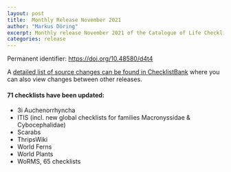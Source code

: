 ```yaml
---
layout: post
title:  Monthly Release November 2021
author: "Markus Döring"
excerpt: Monthly release November 2021 of the Catalogue of Life Checklist
categories: release
---
```


Permanent identifier: https://doi.org/10.48580/d4t4

A [detailed list of source changes can be found in ChecklistBank](https://data.catalogueoflife.org/dataset/2351/sourcemetrics?hideUnchanged=true&releaseKey=2349) where you can also view changes between other releases.

#### 71 checklists have been updated:

 * 3i Auchenorrhyncha
 * ITIS (incl. new global checklists for families Macronyssidae & Cybocephalidae)
 * Scarabs
 * ThripsWiki
 * World Ferns
 * World Plants
 * WoRMS, 65 checklists
